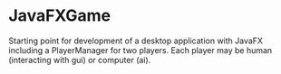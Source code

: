 # JavaFXGame
Starting point for development of a desktop application with JavaFX including a PlayerManager for two players.
Each player may be human (interacting with gui) or computer (ai). 
